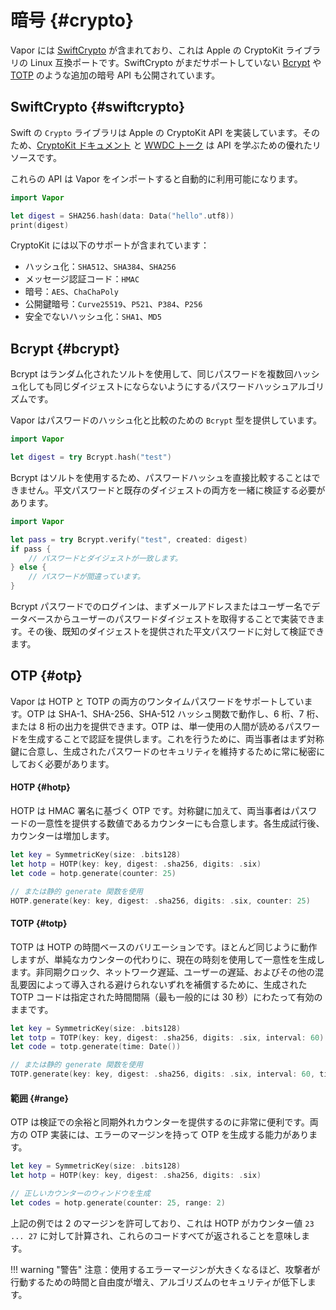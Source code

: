 # 暗号 {#crypto}

Vapor には [SwiftCrypto](https://github.com/apple/swift-crypto/) が含まれており、これは Apple の CryptoKit ライブラリの Linux 互換ポートです。SwiftCrypto がまだサポートしていない [Bcrypt](https://en.wikipedia.org/wiki/Bcrypt) や [TOTP](https://en.wikipedia.org/wiki/Time-based_One-time_Password_algorithm) のような追加の暗号 API も公開されています。

## SwiftCrypto {#swiftcrypto}

Swift の `Crypto` ライブラリは Apple の CryptoKit API を実装しています。そのため、[CryptoKit ドキュメント](https://developer.apple.com/documentation/cryptokit) と [WWDC トーク](https://developer.apple.com/videos/play/wwdc2019/709) は API を学ぶための優れたリソースです。

これらの API は Vapor をインポートすると自動的に利用可能になります。

```swift
import Vapor

let digest = SHA256.hash(data: Data("hello".utf8))
print(digest)
```

CryptoKit には以下のサポートが含まれています：

- ハッシュ化：`SHA512`、`SHA384`、`SHA256`
- メッセージ認証コード：`HMAC`
- 暗号：`AES`、`ChaChaPoly`
- 公開鍵暗号：`Curve25519`、`P521`、`P384`、`P256`
- 安全でないハッシュ化：`SHA1`、`MD5`

## Bcrypt {#bcrypt}

Bcrypt はランダム化されたソルトを使用して、同じパスワードを複数回ハッシュ化しても同じダイジェストにならないようにするパスワードハッシュアルゴリズムです。

Vapor はパスワードのハッシュ化と比較のための `Bcrypt` 型を提供しています。

```swift
import Vapor

let digest = try Bcrypt.hash("test")
```

Bcrypt はソルトを使用するため、パスワードハッシュを直接比較することはできません。平文パスワードと既存のダイジェストの両方を一緒に検証する必要があります。

```swift
import Vapor

let pass = try Bcrypt.verify("test", created: digest)
if pass {
	// パスワードとダイジェストが一致します。
} else {
	// パスワードが間違っています。
}
```

Bcrypt パスワードでのログインは、まずメールアドレスまたはユーザー名でデータベースからユーザーのパスワードダイジェストを取得することで実装できます。その後、既知のダイジェストを提供された平文パスワードに対して検証できます。

## OTP {#otp}

Vapor は HOTP と TOTP の両方のワンタイムパスワードをサポートしています。OTP は SHA-1、SHA-256、SHA-512 ハッシュ関数で動作し、6 桁、7 桁、または 8 桁の出力を提供できます。OTP は、単一使用の人間が読めるパスワードを生成することで認証を提供します。これを行うために、両当事者はまず対称鍵に合意し、生成されたパスワードのセキュリティを維持するために常に秘密にしておく必要があります。

#### HOTP {#hotp}

HOTP は HMAC 署名に基づく OTP です。対称鍵に加えて、両当事者はパスワードの一意性を提供する数値であるカウンターにも合意します。各生成試行後、カウンターは増加します。

```swift
let key = SymmetricKey(size: .bits128)
let hotp = HOTP(key: key, digest: .sha256, digits: .six)
let code = hotp.generate(counter: 25)

// または静的 generate 関数を使用
HOTP.generate(key: key, digest: .sha256, digits: .six, counter: 25)
```

#### TOTP {#totp}

TOTP は HOTP の時間ベースのバリエーションです。ほとんど同じように動作しますが、単純なカウンターの代わりに、現在の時刻を使用して一意性を生成します。非同期クロック、ネットワーク遅延、ユーザーの遅延、およびその他の混乱要因によって導入される避けられないずれを補償するために、生成された TOTP コードは指定された時間間隔（最も一般的には 30 秒）にわたって有効のままです。

```swift
let key = SymmetricKey(size: .bits128)
let totp = TOTP(key: key, digest: .sha256, digits: .six, interval: 60)
let code = totp.generate(time: Date())

// または静的 generate 関数を使用
TOTP.generate(key: key, digest: .sha256, digits: .six, interval: 60, time: Date())
```

#### 範囲 {#range}

OTP は検証での余裕と同期外れカウンターを提供するのに非常に便利です。両方の OTP 実装には、エラーのマージンを持って OTP を生成する能力があります。

```swift
let key = SymmetricKey(size: .bits128)
let hotp = HOTP(key: key, digest: .sha256, digits: .six)

// 正しいカウンターのウィンドウを生成
let codes = hotp.generate(counter: 25, range: 2)
```

上記の例では 2 のマージンを許可しており、これは HOTP がカウンター値 `23 ... 27` に対して計算され、これらのコードすべてが返されることを意味します。

!!! warning "警告"
    注意：使用するエラーマージンが大きくなるほど、攻撃者が行動するための時間と自由度が増え、アルゴリズムのセキュリティが低下します。